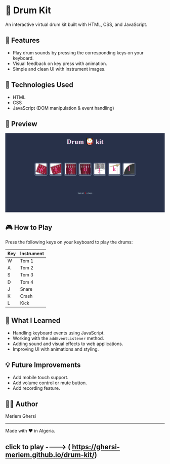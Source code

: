 # 🥁 Drum Kit

An interactive virtual drum kit built with HTML, CSS, and JavaScript.

## 🚀 Features

- Play drum sounds by pressing the corresponding keys on your keyboard.
- Visual feedback on key press with animation.
- Simple and clean UI with instrument images.

## 🔧 Technologies Used

- HTML
- CSS
- JavaScript (DOM manipulation & event handling)

## 📸 Preview

![Drum Kit Preview](preview.png)

## 🎮 How to Play

Press the following keys on your keyboard to play the drums:

| Key | Instrument |
|-----|------------|
| W   | Tom 1      |
| A   | Tom 2      |
| S   | Tom 3      |
| D   | Tom 4      |
| J   | Snare      |
| K   | Crash      |
| L   | Kick       |

## 🧠 What I Learned

- Handling keyboard events using JavaScript.
- Working with the `addEventListener` method.
- Adding sound and visual effects to web applications.
- Improving UI with animations and styling.

## 💡 Future Improvements

- Add mobile touch support.
- Add volume control or mute button.
- Add recording feature.

## 🧑‍💻 Author

Meriem Ghersi

---

Made with ❤️ in Algeria.
## click to play ----> ( https://ghersi-meriem.github.io/drum-kit/)
